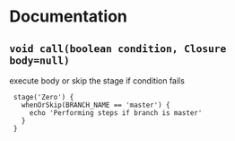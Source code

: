 # Documentation

## `void call(boolean condition, Closure body=null)`

execute body or skip the stage if condition fails

```Jenkinsfile
 stage('Zero') {
   whenOrSkip(BRANCH_NAME == 'master') {
     echo 'Performing steps if branch is master'
   }
 }
```
